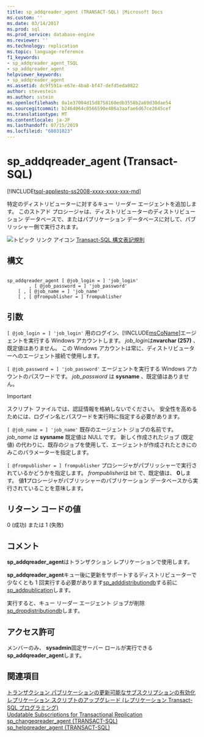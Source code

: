 ```yaml
---
title: sp_addqreader_agent (TRANSACT-SQL) |Microsoft Docs
ms.custom: ''
ms.date: 03/14/2017
ms.prod: sql
ms.prod_service: database-engine
ms.reviewer: ''
ms.technology: replication
ms.topic: language-reference
f1_keywords:
- sp_addqreader_agent_TSQL
- sp_addqreader_agent
helpviewer_keywords:
- sp_addqreader_agent
ms.assetid: dc9f591a-e67e-4ba8-bf47-defd5eda0822
author: stevestein
ms.author: sstein
ms.openlocfilehash: 0a1e37004d15d8758160edb3558b2a69d30dae54
ms.sourcegitcommit: b2464064c0566590e486a3aafae6d67ce2645cef
ms.translationtype: MT
ms.contentlocale: ja-JP
ms.lasthandoff: 07/15/2019
ms.locfileid: "68031023"
---
```

# <a name="spaddqreaderagent-transact-sql"></a>sp_addqreader_agent (Transact-SQL)
[!INCLUDE[tsql-appliesto-ss2008-xxxx-xxxx-xxx-md](../../includes/tsql-appliesto-ss2008-xxxx-xxxx-xxx-md.md)]

  特定のディストリビューターに対するキュー リーダー エージェントを追加します。 このストアド プロシージャは、ディストリビューターのディストリビューション データベースで、またはパブリケーション データベースに対して、パブリッシャー側で実行されます。  
  
 ![トピック リンク アイコン](../../database-engine/configure-windows/media/topic-link.gif "トピック リンク アイコン") [Transact-SQL 構文表記規則](../../t-sql/language-elements/transact-sql-syntax-conventions-transact-sql.md)  
  
## <a name="syntax"></a>構文  
  
```  
  
sp_addqreader_agent [ @job_login = ] 'job_login'  
        , [ @job_password = ] 'job_password'  
    [ , [ @job_name = ] 'job_name'  
    [ , [ @frompublisher = ] frompublisher   
```  
  
## <a name="arguments"></a>引数  
`[ @job_login = ] 'job_login'` 用のログイン、[!INCLUDE[msCoName](../../includes/msconame-md.md)]エージェントを実行する Windows アカウントします。 *job_login*は**nvarchar (257)** 、既定値はありません。 この Windows アカウントは常に、ディストリビューターへのエージェント接続で使用します。  
  
`[ @job_password = ] 'job_password'` エージェントを実行する Windows アカウントのパスワードです。 *job_password* は **sysname** 、既定値はありません。  
  
> [!IMPORTANT]  
>  スクリプト ファイルでは、認証情報を格納しないでください。 安全性を高めるためには、ログイン名とパスワードを実行時に指定する必要があります。  
  
`[ @job_name = ] 'job_name'` 既存のエージェント ジョブの名前です。 *job_name* は **sysname** 既定値は NULL です。 新しく作成されたジョブ (既定値) の代わりに、既存のジョブを使用して、エージェントが作成されたときにのみこのパラメーターを指定します。  
  
`[ @frompublisher = ] frompublisher` プロシージャがパブリッシャーで実行されているかどうかを指定します。 *frompublisher*は bit で、既定値は、 **0**します。 値**1**プロシージャがパブリッシャーのパブリケーション データベースから実行されていることを意味します。  
  
## <a name="return-code-values"></a>リターン コードの値  
 0 (成功) または 1 (失敗)  
  
## <a name="remarks"></a>コメント  
 **sp_addqreader_agent**はトランザクション レプリケーションで使用します。  
  
 **sp_addqreader_agent**キュー後に更新をサポートするディストリビューターで少なくとも 1 回実行する必要があります[sp_adddistributiondb](../../relational-databases/system-stored-procedures/sp-adddistributiondb-transact-sql.md)する前に[sp_addpublication](../../relational-databases/system-stored-procedures/sp-addpublication-transact-sql.md)します。  
  
 実行すると、キュー リーダー エージェント ジョブが削除[sp_dropdistributiondb](../../relational-databases/system-stored-procedures/sp-dropdistributiondb-transact-sql.md)します。  
  
## <a name="permissions"></a>アクセス許可  
 メンバーのみ、 **sysadmin**固定サーバー ロールが実行できる**sp_addqreader_agent**します。  
  
## <a name="see-also"></a>関連項目  
 [トランザクション パブリケーションの更新可能なサブスクリプションの有効化](../../relational-databases/replication/publish/enable-updating-subscriptions-for-transactional-publications.md)   
 [レプリケーション スクリプトのアップグレード &#40;レプリケーション Transact-SQL プログラミング&#41;](../../relational-databases/replication/administration/upgrade-replication-scripts-replication-transact-sql-programming.md)   
 [Updatable Subscriptions for Transactional Replication](../../relational-databases/replication/transactional/updatable-subscriptions-for-transactional-replication.md)   
 [sp_changeqreader_agent &#40;TRANSACT-SQL&#41;](../../relational-databases/system-stored-procedures/sp-changeqreader-agent-transact-sql.md)   
 [sp_helpqreader_agent &#40;TRANSACT-SQL&#41;](../../relational-databases/system-stored-procedures/sp-helpqreader-agent-transact-sql.md)  
  
  
